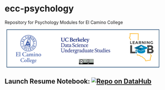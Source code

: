 # ecc-psychology
Repository for Psychology Modules for El Camino College

![img](https://raw.githubusercontent.com/ds-modules/ecc-textbook/refs/heads/main/modules/_static/ecc-header.png)

## Launch Resume Notebook: [![Repo on DataHub](https://img.shields.io/badge/Launch-El%20Camino%20College%20Datahub-blue.svg)](https://elcamino.cloudbank.2i2c.cloud/hub/user-redirect/git-pull?repo=https%3A%2F%2Fgithub.com%2Fds-modules%2Fecc-psychology&branch=main&urlpath=lab%2Ftree%2Fecc-psychology%2Fresume%2FInvJNB-ResumeCallbacks-NameRace-COMPLETE.ipynb)
